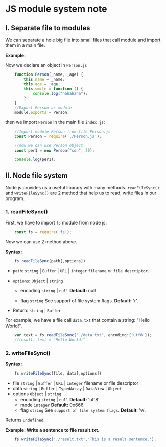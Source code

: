 # JS module system note

## I. Separate file to modules

We can separate a hole big file into small files that call module and import them in a main file.

**Example:**

Now we declare an object in `Person.js`

```javascript
    function Person(_name, _age) {
        this.name = _name;
        this.age = _age;
        this.smile = function () {
            console.log("hahahaha");
        }
    }
    //Export Person as module
    module.exports = Person;
```

then we import `Person` in the main file `index.js`:

```javascript
    //Import module Person from file Person.js
    const Person = require('./Person.js');

    //now we can use Person object.
    const per1 = new Person("son", 20);

    console.log(per1);
```

## II. Node file system

Node js provides us a useful libarary with many methods. `readFileSync()` and `writeFileSync()` are 2 method that help us to read, write files in our program.

### 1. readFileSync()

First, we have to import `fs` module from node js:

```javascript
    const fs = require('fs');
```

Now we can use 2 method above.

**Syntax:**

```javascript
    fs.readFileSync(path[,options])
```

- `path`:   `string` | `Buffer` | `URL` | `integer` `filename` or `file descriptor`.
- `options`: `Object` | `string`

  - encoding `string` | `null` **Default:** null

  - flag `string` See support of file system flags. **Default:** 'r'.
- Return: `string` | `Buffer`

For example, we have a file call `data.txt` that contain a string: "Hello World!".

```javascript
    var text = fs.readFileSync('./data.txt', encoding:{'utf8'});
    //result: text = "Hello World!"
```

### 2. writeFileSync()

**Syntax:**

```javascript
    fs.writeFileSync(file, data[,options])
```

- file `string` | `Buffer` | `URL` | `integer` filename or file descriptor
- data `string` | `Buffer` | `TypedArray` | `DataView` | `Object`
- options `Object` | `string`
  - encoding `string` | `null` **Default:** 'utf8'
  - mode `integer` **Default:** 0o666
  - flag `string` See `support of file system flags`. **Default**: 'w'.

Returns `undefined`.

**Example: Write a sentence to file result.txt.**

```javascript
    fs.writeFileSync('./result.txt','This is a result sentence.');
```


